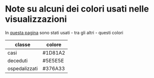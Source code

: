 # Note su alcuni dei colori usati nelle visualizzazioni

In [questa pagina](https://opendatasicilia.github.io/COVID-19_Sicilia/) sono stati usati - tra gli altri - questi colori

|classe|colore|
|---|---|
|casi|#1D81A2|
|deceduti|#5E5E5E|
|ospedalizzati|#376A33|

